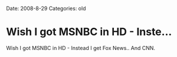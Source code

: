 Date: 2008-8-29
Categories: old

# Wish I got MSNBC in HD - Inste...

Wish I got MSNBC in HD - Instead I get Fox News.. And CNN.
